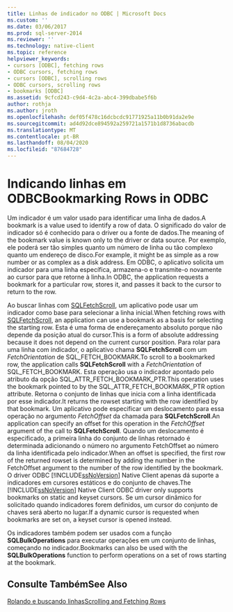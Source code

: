 ```yaml
---
title: Linhas de indicador no ODBC | Microsoft Docs
ms.custom: ''
ms.date: 03/06/2017
ms.prod: sql-server-2014
ms.reviewer: ''
ms.technology: native-client
ms.topic: reference
helpviewer_keywords:
- cursors [ODBC], fetching rows
- ODBC cursors, fetching rows
- cursors [ODBC], scrolling rows
- ODBC cursors, scrolling rows
- bookmarks [ODBC]
ms.assetid: 9cfcd243-c9d4-4c2a-abc4-399dbabe5f6b
author: rothja
ms.author: jroth
ms.openlocfilehash: def05f478c16dcbcdc91771925a11b0b91da2e9e
ms.sourcegitcommit: ad4d92dce894592a259721a1571b1d8736abacdb
ms.translationtype: MT
ms.contentlocale: pt-BR
ms.lasthandoff: 08/04/2020
ms.locfileid: "87684728"
---
```

# <a name="bookmarking-rows-in-odbc"></a><span data-ttu-id="0ca82-102">Indicando linhas em ODBC</span><span class="sxs-lookup"><span data-stu-id="0ca82-102">Bookmarking Rows in ODBC</span></span>
  <span data-ttu-id="0ca82-103">Um indicador é um valor usado para identificar uma linha de dados.</span><span class="sxs-lookup"><span data-stu-id="0ca82-103">A bookmark is a value used to identify a row of data.</span></span> <span data-ttu-id="0ca82-104">O significado do valor de indicador só é conhecido para o driver ou a fonte de dados.</span><span class="sxs-lookup"><span data-stu-id="0ca82-104">The meaning of the bookmark value is known only to the driver or data source.</span></span> <span data-ttu-id="0ca82-105">Por exemplo, ele poderá ser tão simples quanto um número de linha ou tão complexo quanto um endereço de disco.</span><span class="sxs-lookup"><span data-stu-id="0ca82-105">For example, it might be as simple as a row number or as complex as a disk address.</span></span> <span data-ttu-id="0ca82-106">Em ODBC, o aplicativo solicita um indicador para uma linha específica, armazena-o e transmite-o novamente ao cursor para que retorne à linha.</span><span class="sxs-lookup"><span data-stu-id="0ca82-106">In ODBC, the application requests a bookmark for a particular row, stores it, and passes it back to the cursor to return to the row.</span></span>  
  
 <span data-ttu-id="0ca82-107">Ao buscar linhas com [SQLFetchScroll](../native-client-odbc-api/sqlfetchscroll.md), um aplicativo pode usar um indicador como base para selecionar a linha inicial.</span><span class="sxs-lookup"><span data-stu-id="0ca82-107">When fetching rows with [SQLFetchScroll](../native-client-odbc-api/sqlfetchscroll.md), an application can use a bookmark as a basis for selecting the starting row.</span></span> <span data-ttu-id="0ca82-108">Esta é uma forma de endereçamento absoluto porque não depende da posição atual do cursor.</span><span class="sxs-lookup"><span data-stu-id="0ca82-108">This is a form of absolute addressing because it does not depend on the current cursor position.</span></span> <span data-ttu-id="0ca82-109">Para rolar para uma linha com indicador, o aplicativo chama **SQLFetchScroll** com um *FetchOrientation* de SQL_FETCH_BOOKMARK.</span><span class="sxs-lookup"><span data-stu-id="0ca82-109">To scroll to a bookmarked row, the application calls **SQLFetchScroll** with a *FetchOrientation* of SQL_FETCH_BOOKMARK.</span></span> <span data-ttu-id="0ca82-110">Esta operação usa o indicador apontado pelo atributo da opção SQL_ATTR_FETCH_BOOKMARK_PTR.</span><span class="sxs-lookup"><span data-stu-id="0ca82-110">This operation uses the bookmark pointed to by the SQL_ATTR_FETCH_BOOKMARK_PTR option attribute.</span></span> <span data-ttu-id="0ca82-111">Retorna o conjunto de linhas que inicia com a linha identificada por esse indicador.</span><span class="sxs-lookup"><span data-stu-id="0ca82-111">It returns the rowset starting with the row identified by that bookmark.</span></span> <span data-ttu-id="0ca82-112">Um aplicativo pode especificar um deslocamento para essa operação no argumento *FetchOffset* da chamada para **SQLFetchScroll**.</span><span class="sxs-lookup"><span data-stu-id="0ca82-112">An application can specify an offset for this operation in the *FetchOffset* argument of the call to **SQLFetchScroll**.</span></span> <span data-ttu-id="0ca82-113">Quando um deslocamento é especificado, a primeira linha do conjunto de linhas retornado é determinada adicionando o número no argumento FetchOffset ao número da linha identificada pelo indicador.</span><span class="sxs-lookup"><span data-stu-id="0ca82-113">When an offset is specified, the first row of the returned rowset is determined by adding the number in the FetchOffset argument to the number of the row identified by the bookmark.</span></span> <span data-ttu-id="0ca82-114">O driver ODBC [!INCLUDE[ssNoVersion](../../includes/ssnoversion-md.md)] Native Client apenas dá suporte a indicadores em cursores estáticos e do conjunto de chaves.</span><span class="sxs-lookup"><span data-stu-id="0ca82-114">The [!INCLUDE[ssNoVersion](../../includes/ssnoversion-md.md)] Native Client ODBC driver only supports bookmarks on static and keyset cursors.</span></span> <span data-ttu-id="0ca82-115">Se um cursor dinâmico for solicitado quando indicadores forem definidos, um cursor do conjunto de chaves será aberto no lugar.</span><span class="sxs-lookup"><span data-stu-id="0ca82-115">If a dynamic cursor is requested when bookmarks are set on, a keyset cursor is opened instead.</span></span>  
  
 <span data-ttu-id="0ca82-116">Os indicadores também podem ser usados com a função **SQLBulkOperations** para executar operações em um conjunto de linhas, começando no indicador.</span><span class="sxs-lookup"><span data-stu-id="0ca82-116">Bookmarks can also be used with the **SQLBulkOperations** function to perform operations on a set of rows starting at the bookmark.</span></span>  
  
## <a name="see-also"></a><span data-ttu-id="0ca82-117">Consulte Também</span><span class="sxs-lookup"><span data-stu-id="0ca82-117">See Also</span></span>  
 [<span data-ttu-id="0ca82-118">Rolando e buscando linhas</span><span class="sxs-lookup"><span data-stu-id="0ca82-118">Scrolling and Fetching Rows</span></span>](../native-client-ole-db-rowsets/fetching-rows.md)  
  
  
